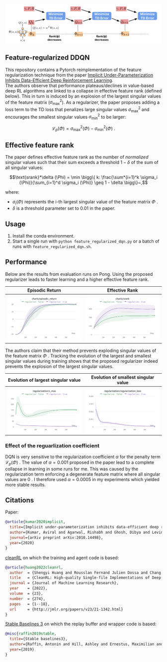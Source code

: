 <img src="./img/implicit_under_parameterization_schematic.png" width="600px"></img>

## Feature-regularized DDQN

This repository contains a Pytorch reimplementation of the feature regularization technique from the paper
[Implicit Under-Parameterization Inhibits Data-Efficient Deep Reinforcement Learning](https://openreview.net/forum?id=O9bnihsFfXU).  
The authors observe that performance plateaus/declines in value-based deep RL algorithms are linked to a collapse in effective
feature rank (defined below). This in turn is induced by an explosion of the largest singular values of the feature matrix ($\sigma^2_{\max}$).
As a regularizer, the paper proposes adding a loss term to the TD loss that penalizes large singular values $\sigma^2_{\max}$ and encourages the
smallest singular values $\sigma^2_{\min}$ to be larger:

$$
\mathcal L_p (\Phi) = \sigma^2_{\max} (\Phi) - \sigma^2_{\min} (\Phi)~.
$$

## Effective feature rank

The paper defines effective feature rank as the number of *normalized* singular values such that their sum exceeds a threshold $1-\delta$ of the sum of all singular values:

$$\text{srank}*\delta (\Phi) = \min \bigg\{ k: \frac{\sum*{i=1}^k \sigma_i (\Phi)}{\sum_{i=1}^d \sigma_i (\Phi)} \geq 1 - \delta \bigg\}~,$$

where:

- $\sigma_i (\Phi)$ represents the i-th largest singular value of the feature matrix $\Phi~.$
- $\delta$ is a threshold parameter set to $0.01$ in the paper.

## Usage

1. Install the conda environment.
2. Start a single run with `python feature_regularized_dqn.py` or a batch of runs with `feature_regularized_dqn.sh`.

## Performance

Below are the results from evaluation runs on Pong. Using the proposed regularizer leads to faster learning and a higher effective feature rank.

Episodic Return             |  Effective Rank
:-------------------------:|:-------------------------:
![Return](./img/feat_regularized_dqn_return.png )  |  ![Effective rank](./img/feat_regularized_dqn_srank_training.png)

The authors claim that their method prevents exploding singular values of the feature matrix $\Phi~.$ Tracking the evolution of the largest and smallest singular values during training shows that the proposed regularizer indeed prevents the explosion of the largest singular values.

Evolution of largest singular value |  Evolution of smallest singular value
:-------------------------:|:-------------------------:
![Smax](./img/feat_regularized_dqn_smax.png )  |  ![Smin](./img/feat_regularized_dqn_smin.png)

### Effect of the reguarlization coefficient

DQN is very sensitive to the regularization coefficient $\alpha$ for the penalty term $\mathcal L_p (\Phi)~.$ The value of $\alpha=0.001$ proposed in the paper lead to a complete collapse in learning in some runs for me. This was caused by the regularization term enforcing a degenerate feature matrix where all singular values are $0~.$ I therefore used $\alpha=0.0005$ in my experiments which yielded more stable results.

## Citations

Paper:

```bibtex
@article{kumar2020implicit,
  title={Implicit under-parameterization inhibits data-efficient deep reinforcement learning},
  author={Kumar, Aviral and Agarwal, Rishabh and Ghosh, Dibya and Levine, Sergey},
  journal={arXiv preprint arXiv:2010.14498},
  year={2020}
}
```

[cleanRL](https://github.com/vwxyzjn/cleanrl) on which the training and agent code is based:

```bibtex
@article{huang2022cleanrl,
  author  = {Shengyi Huang and Rousslan Fernand Julien Dossa and Chang Ye and Jeff Braga and Dipam Chakraborty and Kinal Mehta and João G.M. Araújo},
  title   = {CleanRL: High-quality Single-file Implementations of Deep Reinforcement Learning Algorithms},
  journal = {Journal of Machine Learning Research},
  year    = {2022},
  volume  = {23},
  number  = {274},
  pages   = {1--18},
  url     = {http://jmlr.org/papers/v23/21-1342.html}
}
```

[Stable Baselines 3](https://github.com/DLR-RM/stable-baselines3) on which the replay buffer and wrapper code is based:

```bibtex
@misc{raffin2019stable,
  title={Stable baselines3},
  author={Raffin, Antonin and Hill, Ashley and Ernestus, Maximilian and Gleave, Adam and Kanervisto, Anssi and Dormann, Noah},
  year={2019}
}
```

